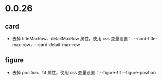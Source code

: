 # 0.0.26

## card

- 去掉 titleMaxRow、detailMaxRow 属性，使用 css 变量设置： --card-title-max-row，--card-detail-max-row

## figure

- 去掉 position、fit 属性，使用 css 变量设置：--figure-fit --figure-position

